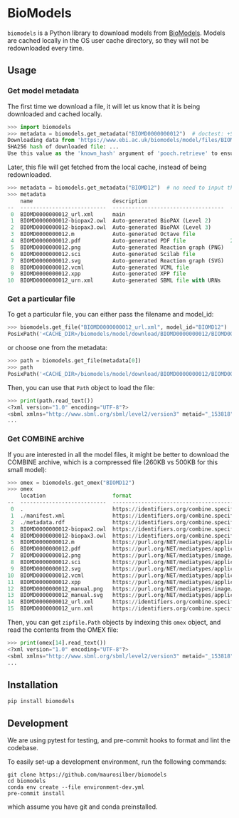 # BioModels

`biomodels` is a Python library to download models from [BioModels](https://www.ebi.ac.uk/biomodels/).
Models are cached locally in the OS user cache directory,
so they will not be redownloaded every time.

## Usage

### Get model metadata

The first time we download a file,
it will let us know that it is being downloaded
and cached locally.

```python
>>> import biomodels
>>> metadata = biomodels.get_metadata("BIOMD0000000012")  # doctest: +SKIP
Downloading data from 'https://www.ebi.ac.uk/biomodels/model/files/BIOMD0000000012?format=json' to file '.../Caches/biomodels/model/files/BIOMD0000000012'.
SHA256 hash of downloaded file: ...
Use this value as the 'known_hash' argument of 'pooch.retrieve' to ensure that the file hasn't changed if it is downloaded again in the future.
```

Later, this file will get fetched from the local cache,
instead of being redownloaded.

```python
>>> metadata = biomodels.get_metadata("BIOMD12")  # no need to input the leading zeros
>>> metadata
    name                         description                            size
--  ---------------------------  -----------------------------------  ------
 0  BIOMD0000000012_url.xml      main                                  46274
 1  BIOMD0000000012-biopax2.owl  Auto-generated BioPAX (Level 2)       16748
 2  BIOMD0000000012-biopax3.owl  Auto-generated BioPAX (Level 3)       23577
 3  BIOMD0000000012.m            Auto-generated Octave file             4994
 4  BIOMD0000000012.pdf          Auto-generated PDF file              205156
 5  BIOMD0000000012.png          Auto-generated Reaction graph (PNG)   39018
 6  BIOMD0000000012.sci          Auto-generated Scilab file              154
 7  BIOMD0000000012.svg          Auto-generated Reaction graph (SVG)   35750
 8  BIOMD0000000012.vcml         Auto-generated VCML file              60183
 9  BIOMD0000000012.xpp          Auto-generated XPP file                4114
10  BIOMD0000000012_urn.xml      Auto-generated SBML file with URNs    47097
```

### Get a particular file

To get a particular file,
you can either pass the filename and model_id:

```python
>>> biomodels.get_file("BIOMD0000000012_url.xml", model_id="BIOMD12")
PosixPath('<CACHE_DIR>/biomodels/model/download/BIOMD0000000012/BIOMD0000000012_url.xml')
```

or choose one from the metadata:

```python
>>> path = biomodels.get_file(metadata[0])
>>> path
PosixPath('<CACHE_DIR>/biomodels/model/download/BIOMD0000000012/BIOMD0000000012_url.xml')
```

Then, you can use that `Path` object to load the file:

```python
>>> print(path.read_text())
<?xml version="1.0" encoding="UTF-8"?>
<sbml xmlns="http://www.sbml.org/sbml/level2/version3" metaid="_153818" level="2" version="3">
...
```

### Get COMBINE archive

If you are interested in all the model files,
it might be better to download the COMBINE archive,
which is a compressed file (260KB vs 500KB for this small model):

```python
>>> omex = biomodels.get_omex("BIOMD12")
>>> omex
    location                     format                                                                 master
--  ---------------------------  ---------------------------------------------------------------------  --------
 0  .                            https://identifiers.org/combine.specifications/omex                    False
 1  ./manifest.xml               https://identifiers.org/combine.specifications/omex-manifest           False
 2  ./metadata.rdf               https://identifiers.org/combine.specifications/omex-metadata           False
 3  BIOMD0000000012-biopax2.owl  https://identifiers.org/combine.specifications/biopax.level-2          False
 4  BIOMD0000000012-biopax3.owl  https://identifiers.org/combine.specifications/biopax.level-3          False
 5  BIOMD0000000012.m            https://purl.org/NET/mediatypes/application/x.unknown                  False
 6  BIOMD0000000012.pdf          https://purl.org/NET/mediatypes/application/pdf                        False
 7  BIOMD0000000012.png          https://purl.org/NET/mediatypes/image/png                              False
 8  BIOMD0000000012.sci          https://purl.org/NET/mediatypes/application/x.unknown                  False
 9  BIOMD0000000012.svg          https://purl.org/NET/mediatypes/application/xml                        False
10  BIOMD0000000012.vcml         https://purl.org/NET/mediatypes/application/xml                        False
11  BIOMD0000000012.xpp          https://purl.org/NET/mediatypes/application/x.unknown                  False
12  BIOMD0000000012_manual.png   https://purl.org/NET/mediatypes/image/png                              False
13  BIOMD0000000012_manual.svg   https://purl.org/NET/mediatypes/application/xml                        False
14  BIOMD0000000012_url.xml      https://identifiers.org/combine.specifications/sbml.level-2.version-3  True
15  BIOMD0000000012_urn.xml      https://identifiers.org/combine.specifications/sbml.level-2.version-3  False
```

Then,
you can get `zipfile.Path` objects by indexing this `omex` object,
and read the contents from the OMEX file:

```python
>>> print(omex[14].read_text())
<?xml version="1.0" encoding="UTF-8"?>
<sbml xmlns="http://www.sbml.org/sbml/level2/version3" metaid="_153818" level="2" version="3">
...
```

## Installation

```
pip install biomodels
```

## Development

We are using pytest for testing,
and pre-commit hooks to format and lint the codebase.

To easily set-up a development environment,
run the following commands:

```
git clone https://github.com/maurosilber/biomodels
cd biomodels
conda env create --file environment-dev.yml
pre-commit install
```

which assume you have git and conda preinstalled.

